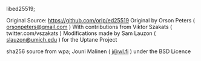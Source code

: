 
libed25519; 

Original Source: https://github.com/orlp/ed25519 
Original by Orson Peters ( orsonpeters@gmail.com ) 
 With contributions from Viktor Szakats ( twitter.com/vszakats ) 
 Modifications made by Sam Lauzon ( slauzon@umich.edu ) for the Uptane Project

sha256 source from wpa; Jouni Malinen ( j@wl.fi ) under the BSD Licence 


